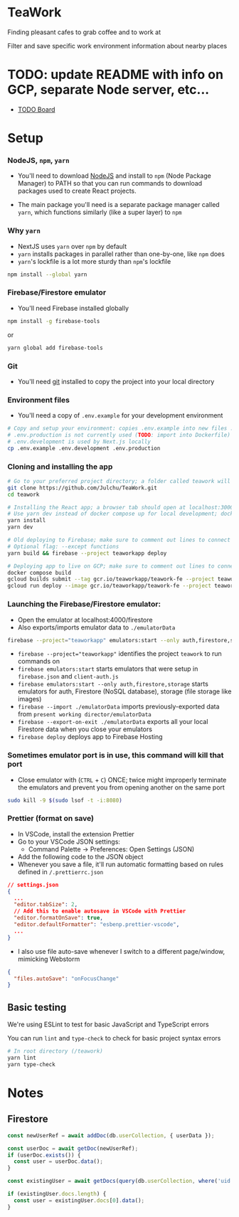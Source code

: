 # TeaWork

Finding pleasant cafes to grab coffee and to work at

Filter and save specific work environment information about nearby places

# TODO: update README with info on GCP, separate Node server, etc...

- [TODO Board](https://github.com/users/Julchu/projects/6)

# Setup

### NodeJS, `npm`, `yarn`

- You'll need to download [NodeJS](https://nodejs.org/en/) and install to `npm` (Node Package Manager) to PATH so that
  you can run commands to download packages used to create React projects.

- The main package you'll need is a separate package manager called `yarn`, which functions similarly (like a super
  layer) to `npm`

### Why `yarn`

- NextJS uses `yarn` over `npm` by default
- `yarn` installs packages in parallel rather than one-by-one, like `npm` does
- `yarn`'s lockfile is a lot more sturdy than `npm`'s lockfile

```bash
npm install --global yarn
```

### Firebase/Firestore emulator

- You'll need Firebase installed globally

```zsh
npm install -g firebase-tools
```

or

```zsh
yarn global add firebase-tools
```

### Git

- You'll need [git](https://git-scm.com/downloads) installed to copy the project into your local directory

### Environment files

- You'll need a copy of `.env.example` for your development environment

```zsh
# Copy and setup your environment: copies .env.example into new files .env.development and .env.production
# .env.production is not currently used (TODO: import into Dockerfile)
# .env.development is used by Next.js locally
cp .env.example .env.development .env.production
```

### Cloning and installing the app

```zsh
# Go to your preferred project directory; a folder called teawork will be added
git clone https://github.com/Julchu/TeaWork.git
cd teawork

# Installing the React app; a browser tab should open at localhost:3000
# Use yarn dev instead of docker compose up for local development; docker compose up will use real production environment
yarn install
yarn dev

# Old deploying to Firebase; make sure to comment out lines to connect emulators in /lib/firebase/client-app.ts before deploying
# Optional flag: --except functions
yarn build && firebase --project teaworkapp deploy

# Deploying app to live on GCP; make sure to comment out lines to connect emulators in /lib/firebase/client-app.ts before deploying
docker compose build
gcloud builds submit --tag gcr.io/teaworkapp/teawork-fe --project teaworkapp
gcloud run deploy --image gcr.io/teaworkapp/teawork-fe --project teaworkapp --platform managed
```

### Launching the Firebase/Firestore emulator:

- Open the emulator at localhost:4000/firestore
- Also exports/imports emulator data to `./emulatorData`

```zsh
firebase --project="teaworkapp" emulators:start --only auth,firestore,storage --export-on-exit ./emulatorData --import ./emulatorData
```

- `firebase --project="teaworkapp"` identifies the project `teawork` to run commands on
- `firebase emulators:start` starts emulators that were setup in `firebase.json` and `client-auth.js`
- `firebase emulators:start --only auth,firestore,storage` starts emulators for auth, Firestore (NoSQL database),
  storage (file storage like images)
- `firebase --import ./emulatorData` imports previously-exported data from `present working director/emulatorData`
- `firebase --export-on-exit ./emulatorData` exports all your local Firestore data when you close your emulators
- `firebase deploy` deploys app to Firebase Hosting

### Sometimes emulator port is in use, this command will kill that port

- Close emulator with (`CTRL` + `C`) ONCE; twice might improperly terminate the emulators and prevent you from opening
  another on the same port

```zsh
sudo kill -9 $(sudo lsof -t -i:8080)
```

### Prettier (format on save)

- In VSCode, install the extension Prettier
- Go to your VSCode JSON settings:
  - Command Palette -> Preferences: Open Settings (JSON)
- Add the following code to the JSON object
- Whenever you save a file, it'll run automatic formatting based on rules defined in `/.prettierrc.json`

```json
// settings.json
{
  ...
  "editor.tabSize": 2,
  // Add this to enable autosave in VSCode with Prettier
  "editor.formatOnSave": true,
  "editor.defaultFormatter": "esbenp.prettier-vscode",
  ...
}
```

- I also use file auto-save whenever I switch to a different page/window, mimicking Webstorm

```json
{
  "files.autoSave": "onFocusChange"
}
```

## Basic testing

We're using ESLint to test for basic JavaScript and TypeScript errors

You can run `lint` and `type-check` to check for basic project syntax errors

```zsh
# In root directory (/teawork)
yarn lint
yarn type-check
```

# Notes

## Firestore

```ts
const newUserRef = await addDoc(db.userCollection, { userData });

const userDoc = await getDoc(newUserRef);
if (userDoc.exists()) {
  const user = userDoc.data();
}

const existingUser = await getDocs(query(db.userCollection, where('uid', '==', uid)));

if (existingUser.docs.length) {
  const user = existingUser.docs[0].data();
}
```
